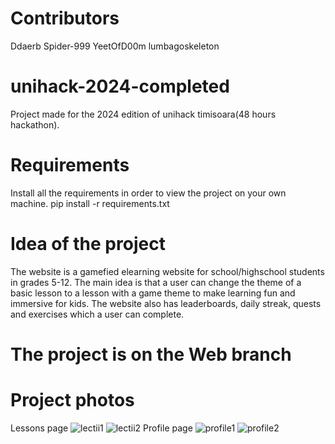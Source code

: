 # Contributors
Ddaerb
Spider-999
YeetOfD00m
lumbagoskeleton


# unihack-2024-completed
Project made for the 2024 edition of unihack timisoara(48 hours hackathon).

# Requirements
Install all the requirements in order to view the project on your own machine.
pip install -r requirements.txt

# Idea of the project
The website is a gamefied elearning website for school/highschool students in grades 5-12.
The main idea is that a user can change the theme of a basic lesson to a lesson with a game theme
to make learning fun and immersive for kids.
The website also has leaderboards, daily streak, quests and exercises which a user can complete.

# The project is on the Web branch

# Project photos

Lessons page
![lectii1](https://github.com/user-attachments/assets/9c1afb5c-6b8f-4352-84d0-34d2a0f9a052)
![lectii2](https://github.com/user-attachments/assets/d4abbab5-ee6b-4174-b68c-8908173e3908)
Profile page
![profile1](https://github.com/user-attachments/assets/2c72a6db-b435-4e6d-8c89-c75e89c6fae6)
![profile2](https://github.com/user-attachments/assets/566c6b8e-0342-4df7-8515-9f14af9816b2)
